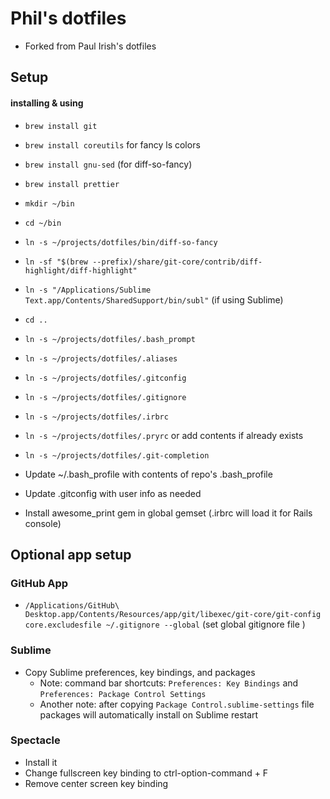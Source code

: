 # Phil's dotfiles

* Forked from Paul Irish's dotfiles

## Setup
#### installing & using

* `brew install git`
* `brew install coreutils` for fancy ls colors
* `brew install gnu-sed` (for diff-so-fancy)
* `brew install prettier`
* `mkdir ~/bin`
* `cd ~/bin`
* `ln -s ~/projects/dotfiles/bin/diff-so-fancy`
* `ln -sf "$(brew --prefix)/share/git-core/contrib/diff-highlight/diff-highlight"`
* `ln -s "/Applications/Sublime Text.app/Contents/SharedSupport/bin/subl"` (if using Sublime)
* `cd ..`
* `ln -s ~/projects/dotfiles/.bash_prompt`
* `ln -s ~/projects/dotfiles/.aliases`
* `ln -s ~/projects/dotfiles/.gitconfig`
* `ln -s ~/projects/dotfiles/.gitignore`
* `ln -s ~/projects/dotfiles/.irbrc`
* `ln -s ~/projects/dotfiles/.pryrc` or add contents if already exists
* `ln -s ~/projects/dotfiles/.git-completion`
* Update ~/.bash_profile with contents of repo's .bash_profile
* Update .gitconfig with user info as needed

* Install awesome_print gem in global gemset (.irbrc will load it for Rails console)

## Optional app setup
### GitHub App

* `/Applications/GitHub\ Desktop.app/Contents/Resources/app/git/libexec/git-core/git-config core.excludesfile ~/.gitignore --global` (set global gitignore file )

### Sublime

* Copy Sublime preferences, key bindings, and packages
  * Note: command bar shortcuts: `Preferences: Key Bindings` and `Preferences: Package Control Settings`
  * Another note: after copying `Package Control.sublime-settings` file packages will automatically install on Sublime restart

### Spectacle

* Install it
* Change fullscreen key binding to ctrl-option-command + F
* Remove center screen key binding
